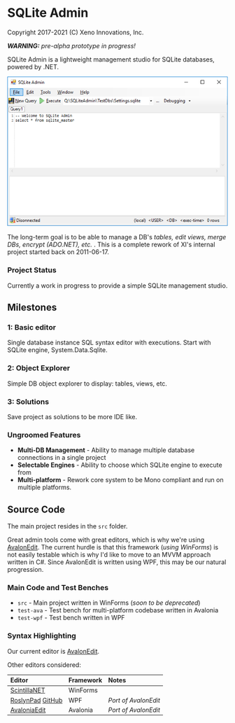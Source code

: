 # SQLite Admin
Copyright 2017-2021 (C) Xeno Innovations, Inc.

_**WARNING:** pre-alpha prototype in progress!_

SQLite Admin is a lightweight management studio for SQLite databases, powered by .NET.

![](docs/ScreenShot-v0.1.png)

The long-term goal is to be able to manage a  DB's _tables, edit views, merge DBs, encrypt (ADO.NET), etc._ . This is a complete rework of XI's internal project started back on 2011-06-17.

### Project Status
Currently a work in progress to provide a simple SQLite management studio.

## Milestones

### 1: Basic editor
Single database instance SQL syntax editor with executions. Start with SQLite engine, System.Data.Sqlite.

### 2: Object Explorer
Simple DB object explorer to display: tables, views, etc.

### 3: Solutions
Save project as solutions to be more IDE like.


### Ungroomed Features
* **Multi-DB Management** - Ability to manage multiple database connections in a single project
* **Selectable Engines** - Ability to choose which SQLite engine to execute from
* **Multi-platform** - Rework core system to be Mono compliant and run on multiple platforms.

## Source Code
The main project resides in the ``src`` folder.

Great admin tools come with great editors, which is why we're using [AvalonEdit](https://github.com/icsharpcode/AvalonEdit). The current hurdle is that this framework (_using WinForms_) is not easily testable which is why I'd like to move to an MVVM approach written in C#.  Since AvalonEdit is written using WPF, this may be our natural progression.

### Main Code and Test Benches

* ``src`` - Main project written in WinForms (_soon to be deprecated_)
* ``test-ava`` - Test bench for multi-platform codebase written in Avalonia
* ``test-wpf`` - Test bench written in WPF

### Syntax Highlighting
Our current editor is [AvalonEdit](https://github.com/icsharpcode/AvalonEdit).

Other editors considered:

| Editor | Framework | Notes |
|:-------|:----------|:------|
| [ScintillaNET](https://github.com/jacobslusser/ScintillaNET) | WinForms |  |
| [RoslynPad](https://roslynpad.net/) [GitHub](https://github.com/aelij/RoslynPad) | WPF | _Port of AvalonEdit_ |
| [AvaloniaEdit](https://github.com/AvaloniaUI/AvaloniaEdit) | Avalonia | _Port of AvalonEdit_ |
